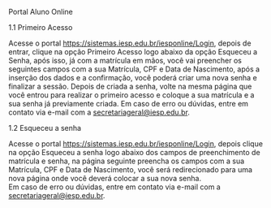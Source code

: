 Portal Aluno Online

1.1 Primeiro Acesso

Acesse o portal https://sistemas.iesp.edu.br/iesponline/Login, depois de entrar, clique na opção Primeiro Acesso logo abaixo da opção Esqueceu a Senha, após isso, já com a matrícula em mãos, você vai preencher os seguintes campos com a sua Matrícula, CPF e Data de Nascimento, após a inserção dos dados e a confirmação, você poderá criar uma nova senha e finalizar a sessão. Depois de criada a senha, volte na mesma página que você entrou para realizar o primeiro acesso e coloque a sua matrícula e a sua senha já previamente criada. 
Em caso de erro ou dúvidas, entre em contato via e-mail com a secretariageral@iesp.edu.br.

1.2 Esqueceu a senha
	
Acesse o portal https://sistemas.iesp.edu.br/iesponline/Login, depois clique na opção Esqueceu a senha logo abaixo dos campos de preenchimento de matrícula e senha, na página seguinte preencha os campos com a sua Matrícula, CPF e Data de Nascimento, você será redirecionado para uma nova página onde você deverá colocar a sua nova senha.	
Em caso de erro ou dúvidas, entre em contato via e-mail com a secretariageral@iesp.edu.br.
